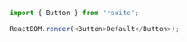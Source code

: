 <!--start-code-->

```js
import { Button } from 'rsuite';

ReactDOM.render(<Button>Default</Button>);
```

<!--end-code-->
